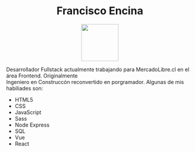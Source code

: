 <h1 align="center">Francisco Encina</h1>
<div id="header" align="center">
  <img src="https://media.giphy.com/media/M9gbBd9nbDrOTu1Mqx/giphy.gif" width="100"/>
</div>
<p>
  Desarrollador Fullstack actualmente trabajando para MercadoLibre.cl en el área Frontend. Originalmente <br/>
  Ingeniero en Construccón reconvertido en porgramador. Algunas de mis habiliades son:
</p>
<ul>
  <li>HTML5</li>
  <li>CSS</li>
  <li>JavaScript</li>
  <li>Sass</li>
  <li>Node Express</li>
  <li>SQL</li>
  <li>Vue</li>
  <li>React</li>
</ul>

<!--
**frencinap/frencinap** is a ✨ _special_ ✨ repository because its `README.md` (this file) appears on your GitHub profile.

Here are some ideas to get you started:

- 🔭 I’m currently working on ...
- 🌱 I’m currently learning ...
- 👯 I’m looking to collaborate on ...
- 🤔 I’m looking for help with ...
- 💬 Ask me about ...
- 📫 How to reach me: ...
- 😄 Pronouns: ...
- ⚡ Fun fact: ...
-->
